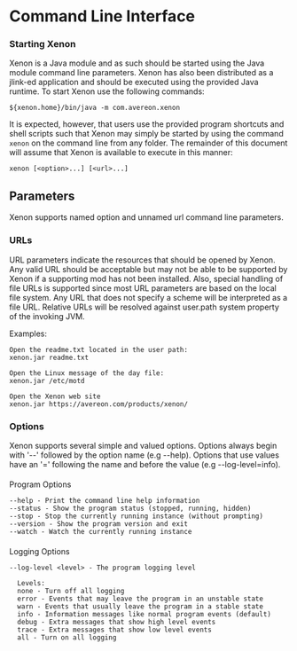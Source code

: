 # Command Line Interface
###  Starting Xenon
Xenon is a Java module and as such should be started using the Java 
module command line parameters. Xenon has also been distributed as a 
jlink-ed application and should be executed using the provided Java runtime. 
To start Xenon use the following commands:

    ${xenon.home}/bin/java -m com.avereon.xenon

It is expected, however, that users use the provided program shortcuts and shell 
scripts such that Xenon may simply be started by using the command 
`xenon` on the command line from any folder. The remainder of 
this document will assume that Xenon is available to execute in this 
manner:

    xenon [<option>...] [<url>...]

## Parameters
Xenon supports named option and unnamed url command line parameters. 

### URLs
URL parameters indicate the resources that should be opened by Xenon.
Any valid URL should be acceptable but may not be able to be supported by 
Xenon if a supporting mod has not been installed. Also, special 
handling of file URLs is supported since most URL parameters are based on the 
local file system. Any URL that does not specify a scheme will be interpreted
as a file URL. Relative URLs will be resolved against user.path system property
of the invoking JVM.

Examples:

    Open the readme.txt located in the user path:
    xenon.jar readme.txt
    
    Open the Linux message of the day file:
    xenon.jar /etc/motd
    
    Open the Xenon web site
    xenon.jar https://avereon.com/products/xenon/

### Options
Xenon supports several simple and valued options. Options always begin 
with '--' followed by the option name (e.g --help). Options that use values have 
an '=' following the name and before the value (e.g --log-level=info).

####
Program Options

    --help - Print the command line help information
    --status - Show the program status (stopped, running, hidden)
    --stop - Stop the currently running instance (without prompting)
    --version - Show the program version and exit
    --watch - Watch the currently running instance

####
Logging Options

    --log-level <level> - The program logging level
      
      Levels:
      none - Turn off all logging
      error - Events that may leave the program in an unstable state
      warn - Events that usually leave the program in a stable state
      info - Information messages like normal program events (default)
      debug - Extra messages that show high level events
      trace - Extra messages that show low level events
      all - Turn on all logging

